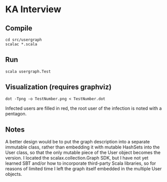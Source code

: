 # KA Interview

## Compile
	
	cd src/usergraph
	scalac *.scala

## Run

	scala usergraph.Test

## Visualization (requires graphviz)

	dot -Tpng -o TestNumber.png < TestNumber.dot

Infected users are filled in red, the root user of the infection is noted with a pentagon.

## Notes

A better design would be to put the graph description into a separate immutable class, rather
than embedding it with mutable HashSets into the User class, so that the only mutable piece of the
User object becomes the version. I located the scalax.collection.Graph SDK, but I have not yet
learned SBT and/or how to incorporate third-party Scala libraries, so for reasons of limited time I
left the graph itself embedded in the multiple User objects.







